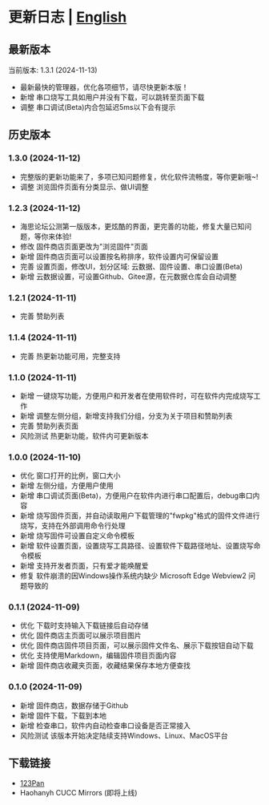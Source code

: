 # 更新日志 | [English](./updatelog.en.md)

## 最新版本

当前版本: 1.3.1 (2024-11-13)
- 最新最快的管理器，优化各项细节，请尽快更新本版！
- 新增 串口烧写工具如用户并没有下载，可以跳转至页面下载
- 调整 串口调试(Beta)内合包延迟5ms以下会有提示

## 历史版本

### 1.3.0 (2024-11-12)
- 完整版的更新功能来了，多项已知问题修复，优化软件流畅度，等你更新哦~!
- 调整 浏览固件页面有分类显示、做UI调整

### 1.2.3 (2024-11-12)
- 海思论坛公测第一版版本，更炫酷的界面，更完善的功能，修复大量已知问题，等你来体验!
- 修改 固件商店页面更改为"浏览固件"页面
- 新增 固件商店页面可以设置按名称排序，软件设置内可保留设置
- 完善 设置页面，修改UI，划分区域: 云数据、固件设置、串口设置(Beta)
- 新增 云数据设置，可设置Github、Gitee源，在元数据仓库会自动调整

### 1.2.1 (2024-11-11)
- 完善 赞助列表

### 1.1.4 (2024-11-11)
- 完善 热更新功能可用，完整支持

### 1.1.0 (2024-11-11)
- 新增 一键烧写功能，方便用户和开发者在使用软件时，可在软件内完成烧写工作
- 新增 调整左侧分组，新增支持我们分组，分支为关于项目和赞助列表
- 完善 赞助列表页面
- 风险测试 热更新功能，软件内可更新版本

### 1.0.0 (2024-11-10)
- 优化 窗口打开的比例，窗口大小
- 新增 左侧分组，方便用户使用
- 新增 串口调试页面(Beta)，方便用户在软件内进行串口配置后，debug串口内容
- 新增 烧写固件页面，并自动读取用户下载管理的"fwpkg"格式的固件文件进行烧写，支持在外部调用命令行处理
- 新增 烧写固件可设置自定义命令模板
- 新增 软件设置页面，设置烧写工具路径、设置软件下载路径地址、设置烧写命令模板
- 新增 支持开发者页面，只有爱才能唤醒爱
- 修复 软件崩溃的因Windows操作系统内缺少 Microsoft Edge Webview2 问题导致的

### 0.1.1 (2024-11-09)
- 优化 下载时支持输入下载链接后自动存储
- 优化 固件商店主页面可以展示项目图片
- 优化 固件商店固件项目页面，可以展示固件文件名、展示下载按钮自动下载
- 优化 支持使用Markdown，编辑固件项目页面内容
- 新增 固件商店收藏夹页面，收藏结果保存本地方便查找

### 0.1.0 (2024-11-09)
- 新增 固件商店，数据存储于Github
- 新增 固件下载，下载到本地
- 新增 检查串口，软件内自动检查串口设备是否正常接入
- 风险测试 该版本开始决定陆续支持Windows、Linux、MacOS平台

## 下载链接

- [123Pan](https://www.123865.com/s/RB7Zjv-MsWLh)
- Haohanyh CUCC Mirrors (即将上线)
